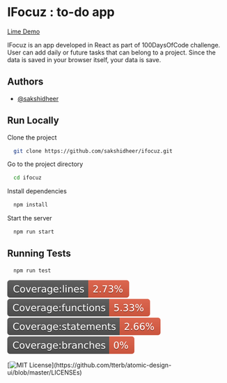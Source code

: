 # IFocuz : to-do app
[Lime Demo](https://sdheer.in/ifocuz/)

IFocuz is an app developed in React as part of 100DaysOfCode challenge. User can add daily or future tasks that can belong to a project. Since the data is saved in your browser itself, your data is save.

## Authors

- [@sakshidheer](https://www.github.com/sakshidheer)


## Run Locally

Clone the project

```bash
  git clone https://github.com/sakshidheer/ifocuz.git
```

Go to the project directory

```bash
  cd ifocuz
```

Install dependencies

```bash
  npm install
```

Start the server

```bash
  npm run start
```


## Running Tests

```bash
  npm run test
```

![Coverage](./badges/badge-lines.svg)   ![Coverage](./badges/badge-functions.svg)  ![Coverage](./badges/badge-statements.svg)  ![Coverage](./badges/badge-branches.svg)

[![MIT License](https://img.shields.io/apm/l/atomic-design-ui.svg?)](https://github.com/tterb/atomic-design-ui/blob/master/LICENSEs)
